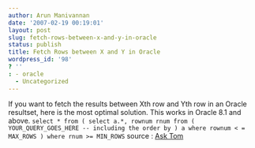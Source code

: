 ```yaml
---
author: Arun Manivannan
date: '2007-02-19 00:19:01'
layout: post
slug: fetch-rows-between-x-and-y-in-oracle
status: publish
title: Fetch Rows between X and Y in Oracle
wordpress_id: '98'
? ''
: - oracle
  - Uncategorized
---
```


If you want to fetch the results between Xth row and Yth row in an Oracle
resultset, here is the most optimal solution. This works in Oracle 8.1 and
above. ` select * from ( select a.*, rownum rnum from ( YOUR_QUERY_GOES_HERE
-- including the order by ) a where rownum < = MAX_ROWS ) where rnum >=
MIN_ROWS ` source : [Ask Tom ][1]

   [1]: http://asktom.oracle.com

